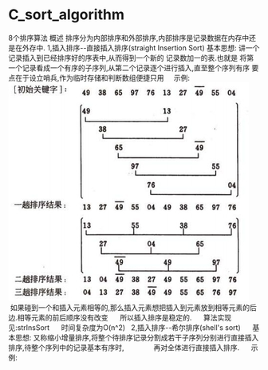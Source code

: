 # C_sort_algorithm
8个排序算法
概述
排序分为内部排序和外部排序,内部排序是记录数据在内存中还是在外存中.
  1,插入排序--直接插入排序(straight Insertion Sort)
      基本思想: 讲一个记录插入到已经排序好的序表中,从而得到一个新的 记录数加一的表.也就是
               将第一个记录看成一个有序的子序列,从第二个记录逐个进行插入,直至整个序列有序
               要点在于设立哨兵,作为临时存储和判断数组便捷只用
      示例:![Aaron Swartz](https://github.com/cdx0312/C_sort_algorithm/raw/master/image.png)
      如果碰到一个和插入元素相等的,那么插入元素想把插入到元素放到相等元素的后边.相等元素的前后顺序没有改变
      所以插入排序是稳定的.
      算法实现见:strInsSort
      时间复杂度为O(n^2)
   2,插入排序--希尔排序(shell's sort)
      基本思想: 又称缩小增量排序,将整个待排序记录分割成若干子序列分别进行直接插入排序,待整个序列中的记录基本有序时,
               再对全体进行直接插入排序.
      示例:
